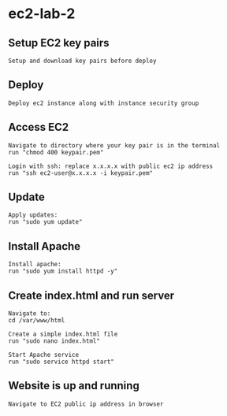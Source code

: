 # ec2-lab-2

## Setup EC2 key pairs

```
Setup and download key pairs before deploy
```

## Deploy

```
Deploy ec2 instance along with instance security group
```

## Access EC2

```
Navigate to directory where your key pair is in the terminal
run "chmod 400 keypair.pem"

Login with ssh: replace x.x.x.x with public ec2 ip address
run "ssh ec2-user@x.x.x.x -i keypair.pem"

```

## Update

```
Apply updates:
run "sudo yum update"
```

## Install Apache

```
Install apache:
run "sudo yum install httpd -y"
```

## Create index.html and run server

```
Navigate to:
cd /var/www/html

Create a simple index.html file
run "sudo nano index.html"

Start Apache service
run "sudo service httpd start"
```

## Website is up and running

```
Navigate to EC2 public ip address in browser
```
